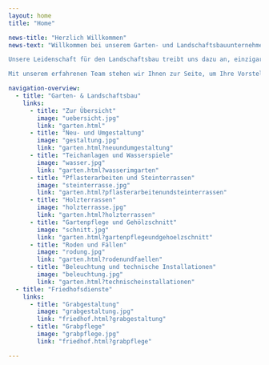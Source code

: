 ```yaml
---
layout: home
title: "Home"

news-title: "Herzlich Willkommen"
news-text: "Willkommen bei unserem Garten- und Landschaftsbauunternehmen! Wir sind spezialisiert auf die Gestaltung und Pflege von Gärten, Landschaften und bieten auch einen umfassenden Grabpflegedienst an.

Unsere Leidenschaft für den Landschaftsbau treibt uns dazu an, einzigartige und beeindruckende Außenräume zu schaffen, die Ihren individuellen Stil und Ihre Bedürfnisse widerspiegeln. Wir verstehen, dass ein Garten mehr als nur ein Ort im Freien ist - er ist eine Erweiterung Ihres Zuhauses, ein Ort der Entspannung und ein Rückzugsort, an dem Sie die Natur genießen können.

Mit unserem erfahrenen Team stehen wir Ihnen zur Seite, um Ihre Vorstellungen zu verwirklichen."

navigation-overview:
  - title: "Garten- & Landschaftsbau"
    links:
      - title: "Zur Übersicht"
        image: "uebersicht.jpg"
        link: "garten.html"
      - title: "Neu- und Umgestaltung"
        image: "gestaltung.jpg"
        link: "garten.html?neuundumgestaltung"
      - title: "Teichanlagen und Wasserspiele"
        image: "wasser.jpg"
        link: "garten.html?wasserimgarten"
      - title: "Pflasterarbeiten und Steinterrassen"
        image: "steinterrasse.jpg"
        link: "garten.html?pflasterarbeitenundsteinterrassen"
      - title: "Holzterrassen"
        image: "holzterrasse.jpg"
        link: "garten.html?holzterrassen"
      - title: "Gartenpflege und Gehölzschnitt"
        image: "schnitt.jpg"
        link: "garten.html?gartenpflegeundgehoelzschnitt"
      - title: "Roden und Fällen"
        image: "rodung.jpg"
        link: "garten.html?rodenundfaellen"
      - title: "Beleuchtung und technische Installationen"
        image: "beleuchtung.jpg"
        link: "garten.html?technischeinstallationen"
  - title: "Friedhofsdienste"
    links:
      - title: "Grabgestaltung"
        image: "grabgestaltung.jpg"
        link: "friedhof.html?grabgestaltung"
      - title: "Grabpflege"
        image: "grabpflege.jpg"
        link: "friedhof.html?grabpflege"

---
```

